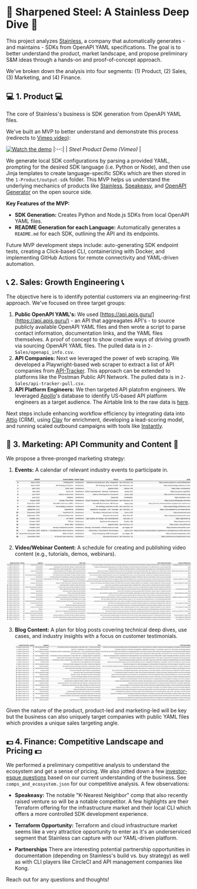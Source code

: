 # :nut_and_bolt:  Sharpened Steel: A Stainless Deep Dive :nut_and_bolt:

This project analyzes [Stainless](https://www.stainlessapi.com/), a company that automatically generates - and maintains - SDKs from OpenAPI YAML specifications. The goal is to better understand the product, market landscape, and propose preliminary S&M ideas through a hands-on and proof-of-concept approach. 

We've broken down the analysis into four segments: (1) Product, (2) Sales, (3) Marketing, and (4) Finance.

## :computer:  1. Product  :computer: 

The core of Stainless's business is SDK generation from OpenAPI YAML files. 

We've built an MVP to better understand and demonstrate this process (redirects to [Vimeo video](https://vimeo.com/1039740766?share=copy#t=0 )):

[![Watch the demo](1-Product/steel-gif.gif)]( https://vimeo.com/1039740766?share=copy#t=0 )
|:--:|
| *Steel Product Demo (Vimeo)* |

We generate local SDK configurations by parsing a provided YAML, prompting for the desired SDK language (i.e. Python or Node), and then use Jinja templates to create language-specific SDKs which are then stored in the `1-Product/output-sdk` folder. This MVP helps us understand the underlying mechanics of products like [Stainless](https://www.stainlessapi.com/), [Speakeasy](https://www.speakeasy.com/), and [OpenAPI Generator](https://openapi-generator.tech/) on the open source side. 

**Key Features of the MVP:**

*   **SDK Generation:** Creates Python and Node.js SDKs from local OpenAPI YAML files.
*   **README Generation for each Language:** Automatically generates a `README.md` for each SDK, outlining the API and its endpoints.

Future MVP development steps include: auto-generating SDK endpoint tests, creating a Click-based CLI, containerizing with Docker, and implementing GitHub Actions for remote connectivity and YAML-driven automation.

## :telephone_receiver: 2. Sales: Growth Engineering :telephone_receiver:

The objective here is to identify potential customers via an engineering-first approach. We've focused on three target groups:

1. **Public OpenAPI YAML's:** We used [https://api.apis.guru/](https://api.apis.guru/) - an API that aggreagates API's - to source publicly available OpenAPI YAML files and then wrote a script to parse contact information, documentation links, and the YAML files themselves. A proof of concept to show creative ways of driving growth via sourcing OpenAPI YAML files. The pulled data is in `2-Sales/openapi_info.csv`.
2. **API Companies:** Next we leveraged the power of web scraping. We developed a Playwright-based web scraper to extract a list of API companies from [API-Tracker](https://apitracker.io/). This approach can be extended to platforms like the Postman Public API Network. The pulled data is in `2-Sales/api-tracker-pull.csv`.
3. **API Platform Engineers:** We then targeted API platofrm engineers. We leveraged [Apollo](https://app.apollo.io/)'s database to identify US-based API platform engineers as a target audience. The Airtable link to the raw data is [here](https://airtable.com/invite/l?inviteId=invd0Bdkxy2kO2mpM&inviteToken=006ffec975303653a34df28a46e9ad45c1e2b3b25893625e048fecbfb26d63df&utm_medium=email&utm_source=product_team&utm_content=transactional-alerts).

Next steps include enhancing workflow efficiency by integrating data into [Attio](https://attio.com/) (CRM), using [Clay](https://www.clay.com/) for enrichment, developing a lead-scoring model, and running scaled outbound campaigns with tools like [Instantly](https://instantly.ai/).

## :mega: 3. Marketing: API Community and Content :mega:

We propose a three-pronged marketing strategy:

1. **Events:** A calendar of relevant industry events to participate in.

    ![3-Marketing/api-events_table.png](3-Marketing/api-events_table.png)

2. **Video/Webinar Content:** A schedule for creating and publishing video content (e.g., tutorials, demos, webinars).

 ![3-Marketing/video-schedule_table.png](3-Marketing/video-schedule_table.png)

3. **Blog Content:** A plan for  blog posts covering technical deep dives, use cases, and industry insights with a focus on customer testimonials.

    ![3-Marketing/blog-schedule_table.png](3-Marketing/blog-schedule_table.png)

Given the nature of the product, product-led and marketing-led will be key but the business can also uniquely target companies with public YAML files which provides a unique sales targeting angle.

## :dollar: 4. Finance: Competitive Landscape and Pricing :dollar:

We performed a preliminary competitive analysis to understand the ecosystem and get a sense of pricing. We also jotted down a few [investor-esque questions](https://github.com/tomersolomon/steel-sharpened/blob/Main/4-Finance/investory-questions.MD) based on our current understanding of the business. See `comps_and_ecosystem.json` for our competitive analysis. A few observations:

*   **Speakeasy:** The notable "K-Nearest Neighbor" comp that also  recently raised venture so will be a notable competitor. A few highlights are their Terraform offering for the infrastructure market and their local CLI which offers a more controlled SDK development experience. 

*   **Terraform Opportunity:** Terraform and cloud infrastructure market seems like a very attractice opportunity to enter as it's an underserviced segment that Stainless can capture with our YAML-driven platform.

*   **Partnerships** There are interesting potential partnership opportunities in documentation (depending on Stainless's build vs. buy strategy) as well as with CLI players like CircleCI and API management companies like Kong. 

Reach out for any questions and thoughts!
